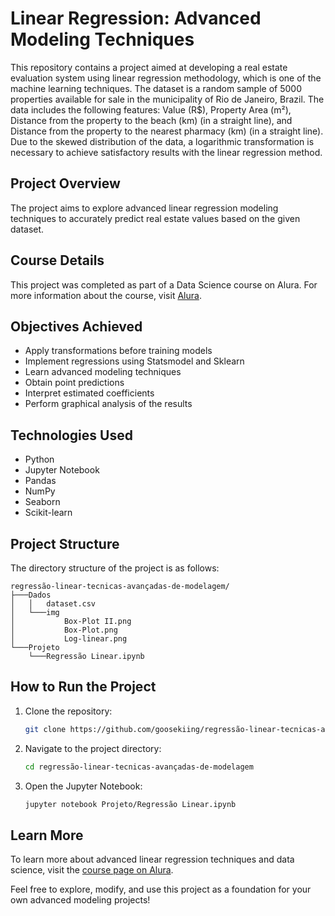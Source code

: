 
# Linear Regression: Advanced Modeling Techniques

This repository contains a project aimed at developing a real estate evaluation system using linear regression methodology, which is one of the machine learning techniques. The dataset is a random sample of 5000 properties available for sale in the municipality of Rio de Janeiro, Brazil. The data includes the following features: Value (R$), Property Area (m²), Distance from the property to the beach (km) (in a straight line), and Distance from the property to the nearest pharmacy (km) (in a straight line). Due to the skewed distribution of the data, a logarithmic transformation is necessary to achieve satisfactory results with the linear regression method.

## Project Overview
The project aims to explore advanced linear regression modeling techniques to accurately predict real estate values based on the given dataset.

## Course Details
This project was completed as part of a Data Science course on Alura. For more information about the course, visit [Alura](https://cursos.alura.com.br/formacao-data-science-v377549).

## Objectives Achieved
- Apply transformations before training models
- Implement regressions using Statsmodel and Sklearn
- Learn advanced modeling techniques
- Obtain point predictions
- Interpret estimated coefficients
- Perform graphical analysis of the results

## Technologies Used
- Python
- Jupyter Notebook
- Pandas
- NumPy
- Seaborn
- Scikit-learn

## Project Structure
The directory structure of the project is as follows:
```
regressão-linear-tecnicas-avançadas-de-modelagem/
├───Dados
│   │   dataset.csv
│   └───img
│           Box-Plot II.png
│           Box-Plot.png
│           Log-linear.png
└───Projeto
    └───Regressão Linear.ipynb
```

## How to Run the Project
1. Clone the repository:
   ```sh
   git clone https://github.com/goosekiing/regressão-linear-tecnicas-avançadas-de-modelagem.git
   ```
2. Navigate to the project directory:
   ```sh
   cd regressão-linear-tecnicas-avançadas-de-modelagem
   ```
3. Open the Jupyter Notebook:
   ```sh
   jupyter notebook Projeto/Regressão Linear.ipynb
   ```

## Learn More
To learn more about advanced linear regression techniques and data science, visit the [course page on Alura](https://cursos.alura.com.br/formacao-data-science-v377549).

Feel free to explore, modify, and use this project as a foundation for your own advanced modeling projects!
